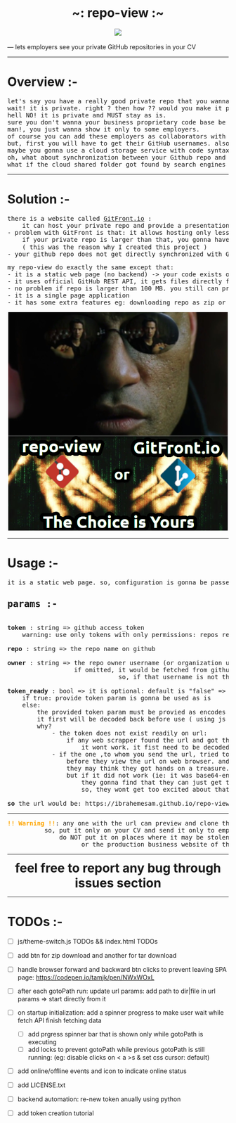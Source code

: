 <h1 align="center">~: repo-view :~</h1>
<p align="center">
  <img src="https://github.com/ibrahemesam/repo-view/blob/main/asset/favicon.svg?raw=true" width="30%"/>
</p>
— lets employers see your private GitHub repositories in your CV
<hr>
<h1>Overview :-</h1>
<pre>
let's say you have a really good private repo that you wanna add to your CV.
wait! it is private. right ? then how ?? would you make it public ???
hell NO! it is private and MUST stay as is.
sure you don't wanna your business proprietary code base be published as open-source.
man!, you just wanna show it only to some employers.
of course you can add these employers as collaborators with read-only permissions to this private repo.
but, first you will have to get their GitHub usernames. also, you will have to add them one by one.
maybe you gonna use a cloud storage service with code syntax highlighting ?
oh, what about synchronization between your Github repo and these cloud services ??
what if the cloud shared folder got found by search engines ???
</pre>
<hr>
<h1>Solution :-</h1>
<pre>
there is a website called <a href="https://gitfront.io" target="_blank">GitFront.io</a> :
    it can host your private repo and provide a presentation url that is accessible to anyone who has it.
- problem with GitFront is that: it allows hosting only less-than 100 MB repo for free account.
    if your private repo is larger than that, you gonna have to pay 💵💵💲
    ( this was the reason why I created this project )
- your github repo does not get directly synchronized with GitFront
</pre>
<pre>
my repo-view do exactly the same except that:
- it is a static web page (no backend) -> your code exists only on Github. it does not goto any 3rd party server
- it uses official GitHub REST API, it gets files directly from GitHub
- no problem if repo is larger than 100 MB. you still can preview it
- it is a single page application
- it has some extra features eg: downloading repo as zip or tar, dark theme switch, ...
</pre>
<p align="center">
  <img src="https://github.com/ibrahemesam/repo-view/blob/main/matrix-meme.png?raw=true" />
</p>
<hr>
<h1>Usage :-</h1>
<pre>
it is a static web page. so, configuration is gonna be passed as url params.
<h2>params :-</h2>
<strong>token</strong> : string => github access_token
    warning: use only tokens with only permissions: repos read-only<br>
<strong>repo</strong> : string => the repo name on github<br>
<strong>owner</strong> : string => the repo owner username (or organization username) on github
                  if omitted, it would be fetched from githun (the username who created the access_token).
                              so, if that username is not the owner of the repo, you gonna get ERROR 404<br>
<strong>token_ready</strong> : bool => it is optional: default is "false" =>
    if true: provide token param is gonna be used as is
    else:
        the provided token param must be provied as encodes base64 string using js "btoa" method
        it first will be decoded back before use ( using js "atob" method )
        why?
            - the token does not exist readily on url:
                if any web scrapper found the url and got the token and tried it on his terminal:
                    it wont work. it fist need to be decoded
            - if the one ,to whom you send the url, tried to use the token (in their terminal)
                before they view the url on web browser. and it worked.
                they may think they got hands on a treasure. and they may exploit this token.
                but if it did not work (ie: it was base64-encoded): sooner or later, after they open the url,
                    they gonna find that they can just get the real token from the web page.
                    so, they wont get too excited about that token.<br>
<strong>so</strong> the url would be: https://ibrahemesam.github.io/repo-view/?token=<token>&repo=<repo-name>&owner=<owner-username>
</pre>
<hr>
<pre>
<strong style="color: orange;">!! Warning !!</strong>: any one with the url can preview and clone the repo
          so, put it only on your CV and send it only to employers
              do NOT put it on places where it may be stolen eg: https://<your_username>.github.io
                    or the production business website of the private repo
</pre>
<hr>
<h1 align="center" style="margin: auto;">feel free to report any bug through issues section</h1>
<hr>
<h1>TODOs :-</h1>

- [ ] js/theme-switch.js TODOs && index.html TODOs
- [ ] add btn for zip download and another for tar download

- [ ] handle browser forward and backward btn clicks to prevent leaving SPA page: https://codepen.io/tamjk/pen/NWxWOxL
- [ ] after each gotoPath run: update url params: add path to dir|file in url params => start directly from it

- [ ] on startup initialization: add a spinner progress to make user wait while fetch API finish fetching data
    - [ ] add prgress spinner bar that is shown only while gotoPath is executing
    - [ ] add locks to prevent gotoPath while previous gotoPath is still running: (eg: disable clicks on < a >s & set css cursor: default)

- [ ] add online/offline events and icon to indicate online status

- [ ] add LICENSE.txt
- [ ] backend automation: re-new token anually using python
- [ ] add token creation tutorial

